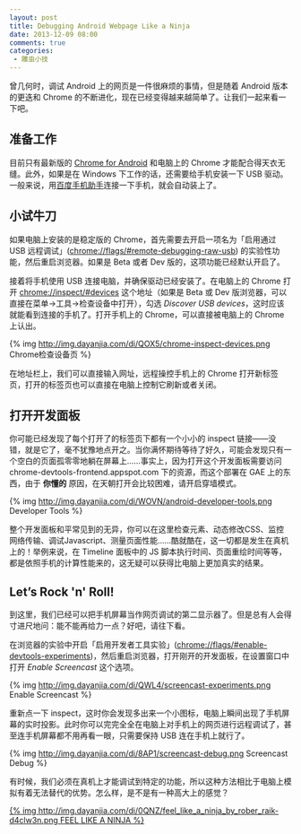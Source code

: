 ```yaml
---
layout: post
title: Debugging Android Webpage Like a Ninja
date: 2013-12-09 08:00
comments: true
categories:
 - 雕虫小技
---
```


曾几何时，调试 Android 上的网页是一件很麻烦的事情，但是随着 Android 版本的更迭和 Chrome 的不断进化，现在已经变得越来越简单了。让我们一起来看一下吧。

<!--more-->

## 准备工作

目前只有最新版的 [Chrome for Android](http://shouji.baidu.com/soft/item?docid=4877294) 和电脑上的 Chrome 才能配合得天衣无缝。此外，如果是在 Windows 下工作的话，还需要给手机安装一下 USB 驱动。一般来说，用[百度手机助手](http://as.baidu.com/a/bdsuite)连接一下手机，就会自动装上了。

## 小试牛刀

如果电脑上安装的是稳定版的 Chrome，首先需要去开启一项名为「启用通过 USB 远程调试」([chrome://flags/#remote-debugging-raw-usb](chrome://flags/#remote-debugging-raw-usb)) 的实验性功能，然后重启浏览器。如果是 Beta 或者 Dev 版的，这项功能已经默认开启了。

接着将手机使用 USB 连接电脑，并确保驱动已经安装了。在电脑上的 Chrome 打开 [chrome://inspect/#devices](chrome://inspect/#devices) 这个地址（如果是 Beta 或 Dev 版浏览器，可以直接在菜单→工具→检查设备中打开），勾选 *Discover USB devices*，这时应该就能看到连接的手机了。打开手机上的 Chrome，可以直接被电脑上的 Chrome 上认出。

{% img http://img.dayanjia.com/di/QOX5/chrome-inspect-devices.png Chrome检查设备页 %}

在地址栏上，我们可以直接输入网址，远程操控手机上的 Chrome 打开新标签页，打开的标签页也可以直接在电脑上控制它刷新或者关闭。

## 打开开发面板

你可能已经发现了每个打开了的标签页下都有一个小小的 inspect 链接——没错，就是它了，毫不犹豫地点开之。当你满怀期待等待了好久，可能会发现只有一个空白的页面孤零零地躺在屏幕上……事实上，因为打开这个开发面板需要访问 chrome-devtools-frontend.appspot.com 下的资源，而这个部署在 GAE 上的东西，由于 **你懂的** 原因，在天朝打开会比较困难，请开启穿墙模式。

{% img http://img.dayanjia.com/di/WOVN/android-developer-tools.png Developer Tools %}

整个开发面板和平常见到的无异，你可以在这里检查元素、动态修改CSS、监控网络传输、调试Javascript、测量页面性能……酷就酷在，这一切都是发生在真机上的！举例来说，在 Timeline 面板中的 JS 脚本执行时间、页面重绘时间等等，都是依照手机的计算性能来的，这无疑可以获得比电脑上更加真实的结果。


## Let’s Rock &apos;n&apos; Roll!

到这里，我们已经可以把手机屏幕当作网页调试的第二显示器了。但是总有人会得寸进尺地问：能不能再给力一点？好吧，请往下看。

在浏览器的实验中开启「启用开发者工具实验」([chrome://flags/#enable-devtools-experiments](chrome://flags/#enable-devtools-experiments))，然后重启浏览器，打开刚开的开发面板，在设置窗口中打开 *Enable Screencast* 这个选项。

{% img http://img.dayanjia.com/di/QWL4/screencast-experiments.png Enable Screencast %}

重新点一下 inspect，这时你会发现多出来一个小图标，电脑上瞬间出现了手机屏幕的实时投影。此时你可以完完全全在电脑上对手机上的网页进行远程调试了，甚至连手机屏幕都不用再看一眼，只需要保持 USB 连在手机上就行了。

{% img http://img.dayanjia.com/di/8AP1/screencast-debug.png Screencast Debug %}


有时候，我们必须在真机上才能调试到特定的功能，所以这种方法相比于电脑上模拟有着无法替代的优势。怎么样，是不是有一种高大上的感觉？

[{% img http://img.dayanjia.com/di/0QNZ/feel_like_a_ninja_by_rober_raik-d4clw3n.png FEEL LIKE A NINJA %}](http://rober-raik.deviantart.com/art/Feel-like-a-ninja-263041475)
